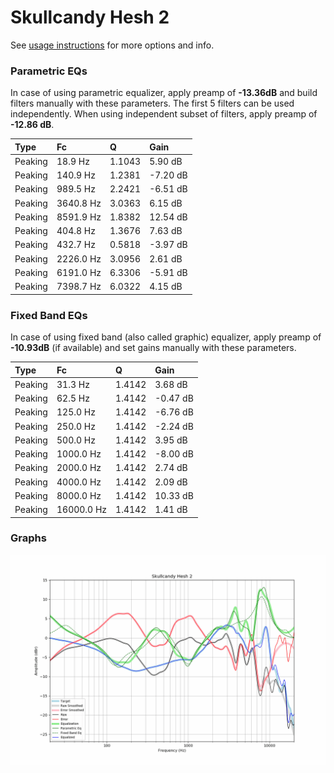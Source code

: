 # Skullcandy Hesh 2
See [usage instructions](https://github.com/jaakkopasanen/AutoEq#usage) for more options and info.

### Parametric EQs
In case of using parametric equalizer, apply preamp of **-13.36dB** and build filters manually
with these parameters. The first 5 filters can be used independently.
When using independent subset of filters, apply preamp of **-12.86 dB**.

| Type    | Fc        |      Q | Gain     |
|:--------|:----------|:-------|:---------|
| Peaking | 18.9 Hz   | 1.1043 | 5.90 dB  |
| Peaking | 140.9 Hz  | 1.2381 | -7.20 dB |
| Peaking | 989.5 Hz  | 2.2421 | -6.51 dB |
| Peaking | 3640.8 Hz | 3.0363 | 6.15 dB  |
| Peaking | 8591.9 Hz | 1.8382 | 12.54 dB |
| Peaking | 404.8 Hz  | 1.3676 | 7.63 dB  |
| Peaking | 432.7 Hz  | 0.5818 | -3.97 dB |
| Peaking | 2226.0 Hz | 3.0956 | 2.61 dB  |
| Peaking | 6191.0 Hz | 6.3306 | -5.91 dB |
| Peaking | 7398.7 Hz | 6.0322 | 4.15 dB  |

### Fixed Band EQs
In case of using fixed band (also called graphic) equalizer, apply preamp of **-10.93dB**
(if available) and set gains manually with these parameters.

| Type    | Fc         |      Q | Gain     |
|:--------|:-----------|:-------|:---------|
| Peaking | 31.3 Hz    | 1.4142 | 3.68 dB  |
| Peaking | 62.5 Hz    | 1.4142 | -0.47 dB |
| Peaking | 125.0 Hz   | 1.4142 | -6.76 dB |
| Peaking | 250.0 Hz   | 1.4142 | -2.24 dB |
| Peaking | 500.0 Hz   | 1.4142 | 3.95 dB  |
| Peaking | 1000.0 Hz  | 1.4142 | -8.00 dB |
| Peaking | 2000.0 Hz  | 1.4142 | 2.74 dB  |
| Peaking | 4000.0 Hz  | 1.4142 | 2.09 dB  |
| Peaking | 8000.0 Hz  | 1.4142 | 10.33 dB |
| Peaking | 16000.0 Hz | 1.4142 | 1.41 dB  |

### Graphs
![](./Skullcandy%20Hesh%202.png)
